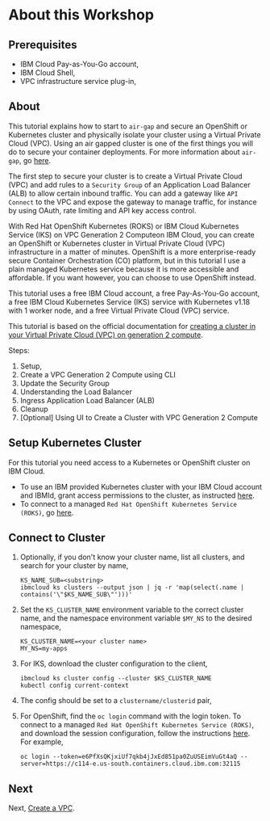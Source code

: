 # About this Workshop

## Prerequisites

* IBM Cloud Pay-as-You-Go account,
* IBM Cloud Shell,
* VPC infrastructure service plug-in,

## About

This tutorial explains how to start to `air-gap` and secure an OpenShift or Kubernetes cluster and physically isolate your cluster using a Virtual Private Cloud (VPC). Using an air gapped cluster is one of the first things you will do to secure your container deployments. For more information about `air-gap`, go [here](airgap.md).

The first step to secure your cluster is to create a Virtual Private Cloud (VPC) and add rules to a `Security Group` of an Application Load Balancer (ALB) to allow certain inbound traffic. You can add a gateway like `API Connect` to the VPC and expose the gateway to manage traffic, for instance by using OAuth, rate limiting and API key access control.

With Red Hat OpenShift Kubernetes (ROKS) or IBM Cloud Kubernetes Service (IKS) on VPC Generation 2 Computeon IBM Cloud, you can create an OpenShift or Kubernetes cluster in Virtual Private Cloud (VPC) infrastructure in a matter of minutes. OpenShift is a more enterprise-ready secure Container Orchestration (CO) platform, but in this tutorial I use a plain managed Kubernetes service because it is more accessible and affordable. If you want however, you can choose to use OpenShift instead.

This tutorial uses a free IBM Cloud account, a free Pay-As-You-Go account, a free IBM Cloud Kubernetes Service (IKS) service with Kubernetes v1.18 with 1 worker node, and a free Virtual Private Cloud (VPC) service.

This tutorial is based on the official documentation for [creating a cluster in your Virtual Private Cloud (VPC) on generation 2 compute](https://cloud.ibm.com/docs/containers?topic=containers-vpc_ks_tutorial).

Steps:

1. Setup,
1. Create a VPC Generation 2 Compute using CLI
1. Update the Security Group
1. Understanding the Load Balancer
1. Ingress Application Load Balancer (ALB)
1. Cleanup
1. [Optional] Using UI to Create a Cluster with VPC Generation 2 Compute

## Setup Kubernetes Cluster

For this tutorial you need access to a Kubernetes or OpenShift cluster on IBM Cloud.

* To use an IBM provided Kubernetes cluster with your IBM Cloud account and IBMId, grant access permissions to the cluster, as instructed [here](https://ibm.github.io/workshop-setup/GRANTCLUSTER/).
* To connect to a managed `Red Hat OpenShift Kubernetes Service (ROKS)`, go [here](https://ibm.github.io/workshop-setup/ROKS/).

## Connect to Cluster

1. Optionally, if you don't know your cluster name, list all clusters, and search for your cluster by name,

    ```console
    KS_NAME_SUB=<substring>
    ibmcloud ks clusters --output json | jq -r 'map(select(.name | contains('\"$KS_NAME_SUB\"')))'
    ```

2. Set the `KS_CLUSTER_NAME` environment variable to the correct cluster name, and the namespace environment variable `$MY_NS` to the desired namespace,

    ```console
    KS_CLUSTER_NAME=<your cluster name>
    MY_NS=my-apps
    ```

3. For IKS, download the cluster configuration to the client,

    ```console
    ibmcloud ks cluster config --cluster $KS_CLUSTER_NAME
    kubectl config current-context
    ```

4. The config should be set to a `clustername/clusterid` pair,
5. For OpenShift, find the `oc login` command with the login token. To connect to a managed `Red Hat OpenShift Kubernetes Service (ROKS)`, and download the session configuration, follow the instructions [here](https://ibm.github.io/workshop-setup/ROKS/). For example,

    ```console
    oc login --token=e6PfXsQKjxiUf7qkb4jJxEd851pa0ZuUSEimVuGt4aQ --server=https://c114-e.us-south.containers.cloud.ibm.com:32115
    ```

## Next

Next, [Create a VPC](2_create_vpc.md).
